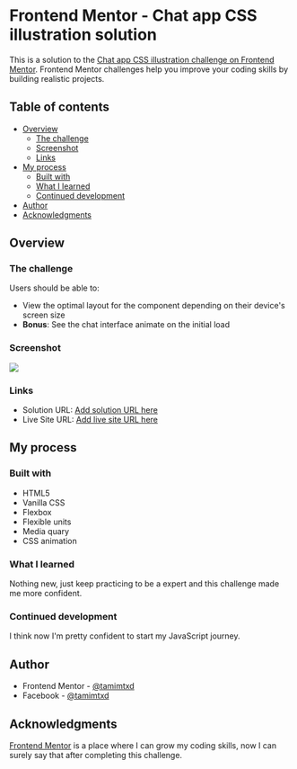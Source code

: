 # Frontend Mentor - Chat app CSS illustration solution

This is a solution to the [Chat app CSS illustration challenge on Frontend Mentor](https://www.frontendmentor.io/challenges/chat-app-css-illustration-O5auMkFqY). Frontend Mentor challenges help you improve your coding skills by building realistic projects. 

## Table of contents

- [Overview](#overview)
  - [The challenge](#the-challenge)
  - [Screenshot](#screenshot)
  - [Links](#links)
- [My process](#my-process)
  - [Built with](#built-with)
  - [What I learned](#what-i-learned)
  - [Continued development](#continued-development)
- [Author](#author)
- [Acknowledgments](#acknowledgments)

## Overview

### The challenge

Users should be able to:

- View the optimal layout for the component depending on their device's screen size
- **Bonus**: See the chat interface animate on the initial load

### Screenshot

![](./screenshot.jpg)

### Links

- Solution URL: [Add solution URL here](https://your-solution-url.com)
- Live Site URL: [Add live site URL here](https://your-live-site-url.com)

## My process

### Built with

- HTML5
- Vanilla CSS
- Flexbox
- Flexible units
- Media quary
- CSS animation

### What I learned

Nothing new, just keep practicing to be a expert and this challenge made me more confident.

### Continued development

I think now I'm pretty confident to start my JavaScript journey.

## Author

- Frontend Mentor - [@tamimtxd](https://www.frontendmentor.io/profile/tamimtxd)
- Facebook - [@tamimtxd](https://www.facebook.com/tamimtxd)

## Acknowledgments

[Frontend Mentor](https://www.frontendmentor.io/) is a place where I can grow my coding skills, now I can surely say that after completing this challenge.